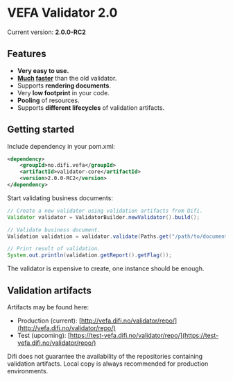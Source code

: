# VEFA Validator 2.0

Current version: **2.0.0-RC2**


## Features

* **Very easy to use.**
* **[Much](https://github.com/difi/vefa-validator/blob/master/doc/test_performance_001.md) [faster](https://github.com/difi/vefa-validator/blob/master/doc/test_performance_002.md)** than the old validator.
* Supports **rendering documents**.
* Very **low footprint** in your code.
* **Pooling** of resources.
* Supports **different lifecycles** of validation artifacts.


## Getting started

Include dependency in your pom.xml:

```xml
<dependency>
	<groupId>no.difi.vefa</groupId>
	<artifactId>validator-core</artifactId>
	<version>2.0.0-RC2</version>
</dependency>
```

Start validating business documents:

```java
// Create a new validator using validation artifacts from Difi.
Validator validator = ValidatorBuilder.newValidator().build();

// Validate business document.
Validation validation = validator.validate(Paths.get("/path/to/document.xml"));

// Print result of validation.
System.out.println(validation.getReport().getFlag());
```

The validator is expensive to create, one instance should be enough.


## Validation artifacts

Artifacts may be found here:

* Production (current): [http://vefa.difi.no/validator/repo/](http://vefa.difi.no/validator/repo/)
* Test (upcoming): [https://test-vefa.difi.no/validator/repo/](https://test-vefa.difi.no/validator/repo/)

Difi does not guarantee the availability of the repositories containing validation artifacts. Local copy is always recommended for production environments.
